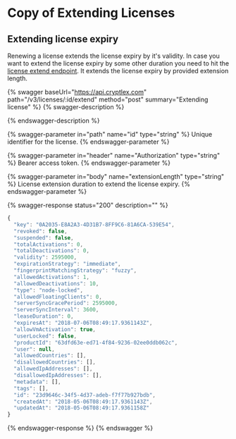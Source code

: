 # Copy of Extending Licenses

## Extending license expiry

Renewing a license extends the license expiry by it's validity. In case you want to extend the license expiry by some other duration you need to hit the [license extend endpoint](https://api.cryptlex.com/v3/docs#operation/post/v3/licenses/{id}/extend). It extends the license expiry by provided extension length.

{% swagger baseUrl="https://api.cryptlex.com" path="/v3/licenses/:id/extend" method="post" summary="Extending license" %}
{% swagger-description %}

{% endswagger-description %}

{% swagger-parameter in="path" name="id" type="string" %}
Unique identifier for the license.
{% endswagger-parameter %}

{% swagger-parameter in="header" name="Authorization" type="string" %}
Bearer access token.
{% endswagger-parameter %}

{% swagger-parameter in="body" name="extensionLength" type="string" %}
License extension duration to extend the license expiry.
{% endswagger-parameter %}

{% swagger-response status="200" description="" %}
```javascript
{
  "key": "0A2035-E8A2A3-4D31B7-8FF9C6-81A6CA-539E54",
  "revoked": false,
  "suspended": false,
  "totalActivations": 0,
  "totalDeactivations": 0,
  "validity": 2595000,
  "expirationStrategy": "immediate",
  "fingerprintMatchingStrategy": "fuzzy",
  "allowedActivations": 1,
  "allowedDeactivations": 10,
  "type": "node-locked",
  "allowedFloatingClients": 0,
  "serverSyncGracePeriod": 2595000,
  "serverSyncInterval": 3600,
  "leaseDuration": 0,
  "expiresAt": "2018-07-06T08:49:17.9361143Z",
  "allowVmActivation": true,
  "userLocked": false,
  "productId": "63dfd63e-ed71-4f84-9236-02ee0ddb062c",
  "user": null,
  "allowedCountries": [],
  "disallowedCountries": [],
  "allowedIpAddresses": [],
  "disallowedIpAddresses": [],
  "metadata": [],
  "tags": [],
  "id": "23d9646c-34f5-4d37-adeb-f7f77b927bdb",
  "createdAt": "2018-05-06T08:49:17.9361143Z",
  "updatedAt": "2018-05-06T08:49:17.9361158Z"
}
```
{% endswagger-response %}
{% endswagger %}

